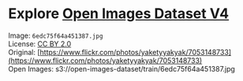 # Explore [Open Images Dataset V4](https://storage.googleapis.com/openimages/web/index.html)

Image: `6edc75f64a451387.jpg`  
License: [CC BY 2.0](https://creativecommons.org/licenses/by/2.0/)  
Original: [https://www.flickr.com/photos/yaketyyakyak/7053148733](https://www.flickr.com/photos/yaketyyakyak/7053148733)  
Open Images: s3://open-images-dataset/train/6edc75f64a451387.jpg  
